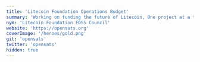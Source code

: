 ```yaml
---
title: 'Litecoin Foundation Operations Budget'
summary: 'Working on funding the future of Litecoin, One project at a time.'
nym: 'Litecoin Foundation FOSS Council'
website: 'https://opensats.org'
coverImage: '/heroes/gold.png'
git: 'opensats'
twitter: 'opensats'
hidden: true
---
```

